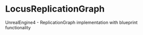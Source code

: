 # LocusReplicationGraph
UnrealEngine4 - ReplicationGraph implementation with blueprint functionality
